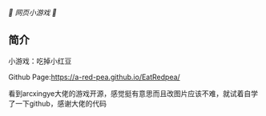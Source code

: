 
_🦌 网页小游戏 🥛_

</div>


## 简介

小游戏：吃掉小红豆


Github Page:https://a-red-pea.github.io/EatRedpea/


看到arcxingye大佬的游戏开源，感觉挺有意思而且改图片应该不难，就试着自学了一下github，感谢大佬的代码
